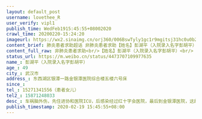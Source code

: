 ```yaml
---
layout: default_post
username: lovethee_R
user_verify: vipl1
publish_time: WedFeb1915:45:55+08002020
crawl_time: 20200220-15:24:20
imageurl: https://wx2.sinaimg.cn/orj360/006BswTyly1gc1r9mgitsj31hc0u0b29.jpg,https://wx3.sinaimg.cn/orj360/006BswTyly1gc1r9n0r8vj30u01hc7wh.jpg,https://wx4.sinaimg.cn/orj360/006BswTyly1gc1r9nk3naj30om1hctre.jpg
content_brief: 肺炎患者求助超话 非肺炎患者求助【姓名】彭湖平（入院录入名字彭胡平）【年龄】49【所在城市】武汉市【所在小区、社区】东西湖区银潭一路 金银潭医院 综合楼五楼六号床【病患时间】31天【联系方式】15271341556（患者女儿）【其他紧急联系人】15871248033【病情描述】车祸脑外伤，先住进 ...全文
content_full_raw: 非肺炎患者求助<br/>【姓名】彭湖平（入院录入名字彭胡平）<br/>【年龄】49<br/>【所在城市】武汉市<br/>【所在小区、社区】东西湖区银潭一路金银潭医院综合楼五楼六号床<br/>【病患时间】31天<br/>【联系方式】15271341556（患者女儿）<br/>【其他紧急联系人】15871248033<br/>【病情描述】车祸脑外伤，先住进协和医院ICU，后感染经过红十字会医院，最后到金银潭医院，这段时间，病人一直昏迷不醒，不能进食，也没有得到过治疗，金银潭医院也通知排除了新型肺炎，要求出院。紧急求助，已经联系了所有医院都不接收，脑外伤不能再拖下去了，可以收治，住走廊都可以，拜托了🙏🙏🙏
status_url: https://m.weibo.cn/status/4473707109977635
name_: 彭湖平（入院录入名字彭胡平）
age_: 49
city_: 武汉市
address_: 东西湖区银潭一路金银潭医院综合楼五楼六号床
since_: 
tel_: 15271341556（患者女儿）
tel2_: 15871248033
desc_: 车祸脑外伤，先住进协和医院ICU，后感染经过红十字会医院，最后到金银潭医院，这段时间，病人一直昏迷不醒，不能进食，也没有得到过治疗，金银潭医院也通知排除了新型肺炎，要求出院。紧急求助，已经联系了所有医院都不接收，脑外伤不能再拖下去了，可以收治，住走廊都可以，拜托了🙏🙏🙏
publish_timestamp: 2020-02-19 15:45:55+08:00
---
```

